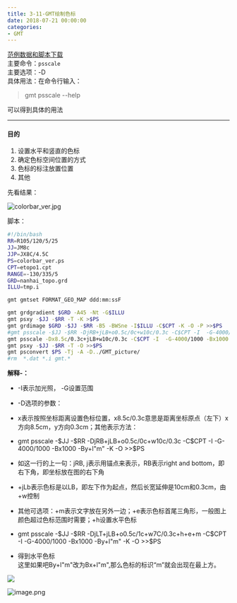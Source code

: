 ```yaml
---
title: 3-11-GMT绘制色标
date: 2018-07-21 00:00:00
categories:
- GMT
---
```

[范例数据和脚本下载](https://github.com/zhongpenggeo/GMT_demo/tree/master/colorbar)  
主要命令：`psscale`  
主要选项：-D  
具体用法：在命令行输入：
> gmt psscale --help

可以得到具体的用法  

---
#### 目的
1. 设置水平和竖直的色标
2. 确定色标空间位置的方式
3.  色标的标注放置位置
4. 其他

先看结果：  

![colorbar_ver.jpg](https://upload-images.jianshu.io/upload_images/7955445-eb44826a84dcb5e3.jpg?imageMogr2/auto-orient/strip%7CimageView2/2/w/240)  

脚本：  

```sh
#!/bin/bash
RR=R105/120/5/25
JJ=JM8c
JJP=JX8C/4.5C
PS=colorbar_ver.ps
CPT=etopo1.cpt
RANGE=-130/335/5
GRD=nanhai_topo.grd
ILLU=tmp.i

gmt gmtset FORMAT_GEO_MAP ddd:mm:ssF

gmt grdgradient $GRD -A45 -Nt -G$ILLU 
gmt psxy -$JJ -$RR -T -K >$PS
gmt grdimage $GRD -$JJ -$RR -B5 -BWSne -I$ILLU -C$CPT -K -O -P >>$PS 
#gmt psscale -$JJ -$RR -DjRB+jLB+o0.5c/0c+w10c/0.3c -C$CPT -I  -G-4000/1000 -Bx1000 -By+l"m" -K -O >>$PS
gmt psscale -Dx8.5c/0.3c+jLB+w10c/0.3c -C$CPT -I  -G-4000/1000 -Bx1000 -By+l"m" -K -O >>$PS
gmt psxy -$JJ -$RR -T -O >>$PS
gmt psconvert $PS -Tj -A -D../GMT_picture/ 
#rm  *.dat *.i gmt.* 
```
**解释-：**  
- -I表示加光照， -G设置范围  
- -D选项的参数：  
- x表示按照坐标距离设置色标位置，x8.5c/0.3c意思是距离坐标原点（左下）x方向8.5cm，y方向0.3cm；其他表示方法：  

- gmt psscale -\$JJ -\$RR -DjRB+jLB+o0.5c/0c+w10c/0.3c -C\$CPT -I  -G-4000/1000 -Bx1000 -By+l"m" -K -O >>\$PS  

- 如这一行的上一句：jRB, j表示用锚点来表示，RB表示right and bottom，即右下角，即坐标放在图的右下角  
- +jLb表示色标是以LB，即左下作为起点，然后长宽延伸是10cm和0.3cm，由+w控制  
- 其他可选项：+m表示文字放在另外一边；+e表示色标首尾三角形，一般图上颜色超过色标范围时需要；+h设置水平色标  

- gmt psscale -\$JJ -\$RR -DjLT+jLB+o0.5c/1c+w7C/0.3c+h+e+m -C\$CPT -I  -G-4000/1000 -Bx1000 -By+l"m" -K -O >>\$PS

- 得到水平色标  
这里如果吧By+l"m"改为Bx+l"m",那么色标的标识“m”就会出现在最上方。  


![](https://upload-images.jianshu.io/upload_images/7955445-352fb4bf078e68bc.jpg?imageMogr2/auto-orient/strip%7CimageView2/2/w/240)  

![image.png](https://upload-images.jianshu.io/upload_images/7955445-60c36ce10d20e293.png?imageMogr2/auto-orient/strip%7CimageView2/2/w/240)  
